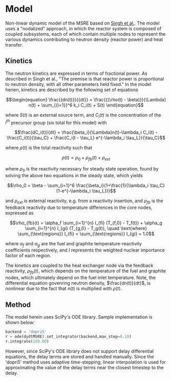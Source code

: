 # Model
Non-linear dynamic model of the MSRE based on [Singh et al.](https://www.sciencedirect.com/science/article/pii/S030645491730381X). The model uses a "nodalized" approach, in which the reactor system is composed of coupled subsystems, each of which contain multiple nodes to represent the various dynamics contributing to neutron density (reactor power) and heat transfer.

## Kinetics 
The neutron kinetics are expressed in terms of fractional power. As described in Singh et al., "The premise is that reactor power is proportional to neutron density, with all other parameters held fixed." In the model herien, kinetics are described by the following set of equations

```math
\begin{equation}
\frac{{dn(t)}}{{dt}} = \frac{{(\rho(t) - \beta)}}{\Lambda} n(t) + \sum_{{i=1}}^6 k_i C_i(t) + S(t)
\end{equation}
```

where $S(t)$ is an external source term, and $C_i(t)$ is the concentration of the $i^{th}$ precursor group (six total for this model) with

```math
\frac{dC_i(t)}{dt} = \frac{\beta_i}{\Lambda}n(t)-\lambda_i C_i(t) - \frac{C_i(t)}{\tau_C} + \frac{C_i(t - \tau_L) e^{-\lambda_i \tau_L}}{\tau_C}
```

where $\rho(t)$ is the total reactivity such that 

```math
\rho(t)=\rho_0+\rho_{fb}(t)+\rho_{ext}
```

where $\rho_0$ is the reactivity necessary for steady state operation, found by solving the above two equations in the steady state, which yields

```math
\rho_0 = \beta - \sum_{i=1}^6 \frac{\beta_i}{1+\frac{1}{\lambda_i \tau_C}(1-e^{-\lambda_i \tau_L})}
```

and $\rho_{ext}$ is external reactivity, e.g. from a reactivity insertion, and $\rho_{fb}$ is the feedback reactivity due to temperature differences in the core nodes, expressed as 

```math
\rho_{fb}(t) = \alpha_f \sum_{i=1}^{n} I_{fi} (T_{f,0} - T_f(t)) + \alpha_g \sum_{i=1}^{n} I_{gi} (T_{g,0} - T_g(t)), \quad \text{where} \sum_{\text{regions}} I_{fi} = \sum_{\text{regions}} I_{gi} = 1.0
```

where $\alpha_f$ and $\alpha_g$ are the fuel and graphite temperature-reactivity coefficients respectively, and $I$ represents the weighted nuclear importance factor of each region.

The kinetics are coupled to the heat exchanger node via the feedback reactivity, $\rho_{fb}(t)$, which depends on the temperature of the fuel and graphite nodes, which ultimately depend on the fuel inlet temperature. Note, the differential equation govenring neutron density, $\frac{dn(t)}{dt}$, is nonlinear due to the fact that $n(t)$ is multiplied with $\rho(t)$.

## Method
The model herein uses SciPy's ODE library. Sample implementation is shown below:

```python
backend = 'dopri5'
r = ode(dydtMSRE).set_integrator(backend,max_step=0.10)
r.integrate(100.00)
```

However, since SciPy's ODE library does not support delay differential equations, the delay terms are stored and handled manually. Since the 'dopri5' method uses adaptive time-stepping, linear interpolation is used for approximating the value of the delay terms near the closest timestep to the delay. 
